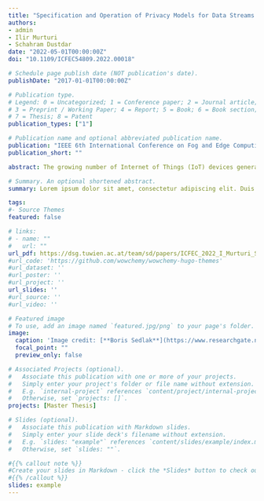 ```yaml
---
title: "Specification and Operation of Privacy Models for Data Streams on the Edge"
authors:
- admin
- Ilir Murturi
- Schahram Dustdar
date: "2022-05-01T00:00:00Z"
doi: "10.1109/ICFEC54809.2022.00018"

# Schedule page publish date (NOT publication's date).
publishDate: "2017-01-01T00:00:00Z"

# Publication type.
# Legend: 0 = Uncategorized; 1 = Conference paper; 2 = Journal article;
# 3 = Preprint / Working Paper; 4 = Report; 5 = Book; 6 = Book section;
# 7 = Thesis; 8 = Patent
publication_types: ["1"]

# Publication name and optional abbreviated publication name.
publication: "IEEE 6th International Conference on Fog and Edge Computing (ICFEC)"
publication_short: ""

abstract: The growing number of Internet of Things (IoT) devices generates massive amounts of diverse data, including personal or confidential information (i.e., sensory, images, etc.) that is not intended for public view. Traditionally, predefined privacy policies are usually enforced in resource-rich environments such as the cloud to protect sensitive information from being released. However, the massive amount of data streams, heterogeneous devices, and networks involved affects latency, and the possibility of having data intercepted grows as it travels away from the data source. Therefore, such data streams must be transformed on the IoT device or within available devices (i.e., edge devices) in its vicinity to ensure privacy. In this paper, we present a privacy-enforcing framework that transforms data streams on edge networks. We treat privacy close to the data source, using powerful edge devices to perform various operations to ensure privacy. Whenever an IoT device captures personal or confidential data, an edge gateway in the device’s vicinity analyzes and transforms data streams according to a predefined set of rules. How and when data is modified is defined precisely by a set of triggers and transformations - a privacy model - that directly represents a stakeholder’s privacy policies. Our work answered how to represent such privacy policies in a model and enforce transformations on the edge.

# Summary. An optional shortened abstract.
summary: Lorem ipsum dolor sit amet, consectetur adipiscing elit. Duis posuere tellus ac convallis placerat. Proin tincidunt magna sed ex sollicitudin condimentum.

tags:
#- Source Themes
featured: false

# links:
# - name: ""
#   url: ""
url_pdf: https://dsg.tuwien.ac.at/team/sd/papers/ICFEC_2022_I_Murturi_Specification.pdf
#url_code: 'https://github.com/wowchemy/wowchemy-hugo-themes'
#url_dataset: ''
#url_poster: ''
#url_project: ''
url_slides: ''
#url_source: ''
#url_video: ''

# Featured image
# To use, add an image named `featured.jpg/png` to your page's folder. 
image:
  caption: 'Image credit: [**Boris Sedlak**](https://www.researchgate.net/publication/361443377_Specification_and_Operation_of_Privacy_Models_for_Data_Streams_on_the_Edge)'
  focal_point: ""
  preview_only: false

# Associated Projects (optional).
#   Associate this publication with one or more of your projects.
#   Simply enter your project's folder or file name without extension.
#   E.g. `internal-project` references `content/project/internal-project/index.md`.
#   Otherwise, set `projects: []`.
projects: [Master Thesis]

# Slides (optional).
#   Associate this publication with Markdown slides.
#   Simply enter your slide deck's filename without extension.
#   E.g. `slides: "example"` references `content/slides/example/index.md`.
#   Otherwise, set `slides: ""`.

#{{% callout note %}}
#Create your slides in Markdown - click the *Slides* button to check out the example.
#{{% /callout %}}
slides: example
---
```

